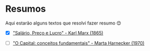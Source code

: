 # Resumos

Aqui estarão alguns textos que resolvi fazer resumo 😊

- [x] ["Salário, Preço e Lucro" - Karl Marx (1865)](https://github.com/lastpaper/resumos/blob/main/Sal%C3%A1rio%2C%20Pre%C3%A7o%20e%20Lucro.md)

- [ ] ["O Capital: conceitos fundamentais" - Marta Harnecker (1970)](https://github.com/lastpaper/resumos/blob/main/O%20Capital%3A%20conceitos%20fundamentais.md)
